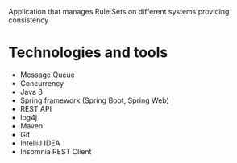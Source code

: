Application that manages Rule Sets on different systems providing consistency

# Technologies and tools
* Message Queue
* Concurrency
* Java 8
* Spring framework (Spring Boot, Spring Web)
* REST API
* log4j
* Maven
* Git
* IntelliJ IDEA
* Insomnia REST Client